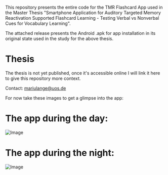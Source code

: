 This repository presents the entire code for the TMR Flashcard App used in the Master Thesis "Smartphone Application for Auditory Targeted Memory Reactivation Supported Flashcard Learning - Testing Verbal vs Nonverbal Cues for Vocabulary Learning". 

The attached release presents the Android .apk for app installation in its original state used in the study for the above thesis.

# Thesis

The thesis is not yet published, once it's accessible online I will link it here to give this repository more context.

Contact: mariulange@uos.de

For now take these images to get a glimpse into the app:

# The app during the day:

![Image](https://github.com/user-attachments/assets/e65664eb-98bb-406f-837f-147a861e24ee)

# The app during the night:

![Image](https://github.com/user-attachments/assets/8870bfad-2c57-4dac-bffc-d88e32dba5b5)
